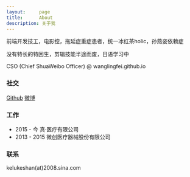 ```yaml
---
layout:     page
title:      About
description: 关于我
---
```


前端开发技工，电影控，拖延症重症患者，统一冰红茶holic，孙燕姿依赖症

没有特长的特困生，剪辑技能半途而废，日语学习中

CSO (Chief ShuaWeibo Officer) @ wanglingfei.github.io

### 社交 ###

[Github]() [微博]()
<!-- [Github](http://www.github.com/wanglingfei) [微博](http://weibo.com/mayloveless)
 -->

### 工作 ###

* 2015 - 今    真·医疗有限公司
* 2013 - 2015 微创医疗器械股份有限公司

### 联系 ###

kelukeshan(at)2008.sina.com
